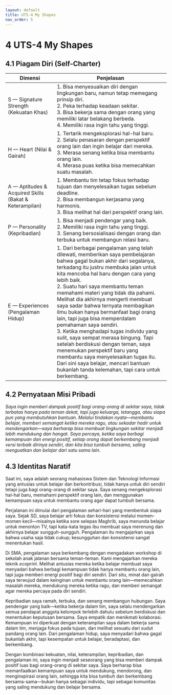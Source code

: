 ```yaml
---
layout: default
title: UTS-4 My Shapes
nav_order: 5
---
```


# 4 UTS-4 My Shapes
## 4.1 Piagam Diri (Self-Charter)


| Dimensi | Penjelasan |
|---------|------------|
| S — Signature Strength (Kekuatan Khas) | 1. Bisa menyesuaikan diri dengan lingkungan baru, namun tetap memegang prinsip diri. <br> 2. Peka terhadap keadaan sekitar. <br> 3. Bisa bekerja sama dengan orang yang memiliki latar belakang berbeda. <br> 4. Memiliki rasa ingin tahu yang tinggi. |
| H — Heart (Nilai & Gairah) | 1. Tertarik mengeksplorasi hal-hal baru.<br>2. Selalu penasaran dengan perspektif orang lain dan ingin belajar dari mereka.<br>3. Merasa senang ketika bisa membantu orang lain.<br>4. Merasa puas ketika bisa memecahkan suatu masalah. |
| A — Aptitudes & Acquired Skills (Bakat & Keterampilan) | 1. Membantu tim tetap fokus terhadap tujuan dan menyelesaikan tugas sebelum deadline.<br>2. Bisa membangun kerjasama yang harmonis.<br>3. Bisa melihat hal dari perspektif orang lain. |
| P — Personality (Kepribadian) |  1. Bisa menjadi pendengar yang baik.<br>2. Memiliki rasa ingin tahu yang tinggi.<br>3. Senang bersosialisasi dengan orang dan terbuka untuk membangun relasi baru. |
| E — Experiences (Pengalaman Hidup) | 1. Dari berbagai pengalaman yang telah dilewati, memberikan saya pembelajaran bahwa gagal bukan akhir dari segalanya, terkadang itu justru membuka jalan untuk kita mencoba hal baru dengan cara yang lebih baik.<br>2. Suatu hari saya membantu teman memahami materi yang tidak dia pahami. Melihat dia akhirnya mengerti membuat saya sadar bahwa ternyata membagikan ilmu bukan hanya bermanfaat bagi orang lain, tapi juga bisa memperdalam pemahaman saya sendiri.<br>3. Ketika menghadapi tugas individu yang sulit, saya sempat merasa bingung. Tapi setelah berdiskusi dengan teman, saya menemukan perspektif baru yang membantu saya menyelesaikan tugas itu. Dari sini saya belajar, mencari bantuan bukanlah tanda kelemahan, tapi cara untuk berkembang. |



## 4.2 Pernyataan Misi Pribadi 

_Saya ingin memberi dampak positif bagi orang-orang di sekitar saya, tidak terbatas hanya pada teman dekat, tapi juga keluarga, tetangga, atau siapa pun yang membutuhkan bantuan. Melalui tindakan nyata—membantu belajar, memberi semangat ketika mereka ragu, atau sekadar hadir untuk mendengarkan—saya berharap bisa membuat lingkungan sekitar menjadi lebih mendukung dan hangat. Saya percaya, ketika saya berbagi kemampuan dan energi positif, setiap orang dapat berkembang menjadi versi terbaik dirinya sendiri, dan kita bisa tumbuh bersama, saling menguatkan dan belajar dari satu sama lain._



## 4.3 Identitas Naratif

Saat ini, saya adalah seorang mahasiswa Sistem dan Teknologi Informasi yang antusias untuk belajar dan berkontribusi, tidak hanya untuk diri sendiri tetapi juga bagi orang-orang di sekitar saya. Saya senang mengeksplorasi hal-hal baru, memahami perspektif orang lain, dan menggunakan kemampuan saya untuk membantu orang agar dapat tumbuh bersama.


Perjalanan ini dimulai dari pengalaman sehari-hari yang membentuk siapa saya. Sejak SD, saya belajar arti fokus dan konsistensi melalui momen-momen kecil—misalnya ketika sore selepas Maghrib, saya menunda belajar untuk menonton TV, tapi kata-kata tegas ibu membuat saya merenung dan akhirnya belajar sungguh-sungguh. Pengalaman itu mengajarkan saya bahwa usaha saja tidak cukup; kesungguhan dan konsistensi sangat menentukan hasil.


Di SMA, pengalaman saya berkembang dengan mengadakan workshop di sekolah anak jalanan bersama teman-teman. Kami mengajarkan mereka teknik _ecoprint_. Melihat antusias mereka ketika belajar membuat saya menyadari bahwa berbagi kemampuan tidak hanya membantu orang lain, tapi juga memberi energi positif bagi diri sendiri. Dari situ, minat dan gairah saya terwujud dalam keinginan untuk membantu orang lain—memecahkan masalah mereka, mendukung mereka ketika ragu, dan memberi semangat agar mereka percaya pada diri sendiri.


Kepribadian saya ramah, terbuka, dan senang membangun hubungan. Saya pendengar yang baik—ketika bekerja dalam tim, saya selalu mendengarkan semua pendapat anggota kelompok terlebih dahulu sebelum berdiskusi dan menentukan keputusan bersama. Saya empatik dan menikmati kolaborasi. Kemampuan ini diperkuat dengan keterampilan saya dalam bekerja sama dalam tim, menjaga fokus pada tujuan, dan melihat sesuatu dari sudut pandang orang lain. Dari pengalaman hidup, saya menyadari bahwa gagal bukanlah akhir, tapi kesempatan untuk belajar, beradaptasi, dan berkembang.


Dengan kombinasi kekuatan, nilai, keterampilan, kepribadian, dan pengalaman ini, saya ingin menjadi seseorang yang bisa memberi dampak positif luas bagi orang-orang di sekitar saya. Saya berharap bisa memanfaatkan kemampuan saya untuk mendukung, mendorong, dan menginspirasi orang lain, sehingga kita bisa tumbuh dan berkembang bersama-sama—bukan hanya sebagai individu, tapi sebagai komunitas yang saling mendukung dan belajar bersama.


